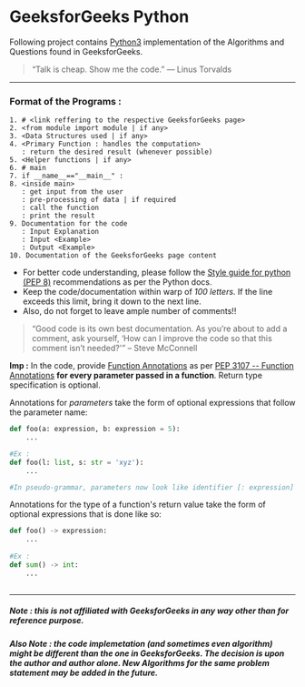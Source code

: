 # GeeksforGeeks Python
Following project contains [Python3](https://docs.python.org/3/) implementation of the Algorithms and Questions found in GeeksforGeeks.

> “Talk is cheap. Show me the code.” 
> ― Linus Torvalds

<hr />

### Format of the Programs :
```
1. # <link reffering to the respective GeeksforGeeks page>
2. <from module import module | if any>
3. <Data Structures used | if any>
4. <Primary Function : handles the computation> 
   : return the desired result (whenever possible)
5. <Helper functions | if any>
6. # main
7. if __name__=="__main__" :
8. <inside main> 
   : get input from the user 
   : pre-processing of data | if required 
   : call the function 
   : print the result
9. Documentation for the code 
   : Input Explanation 
   : Input <Example>
   : Output <Example>
10. Documentation of the GeeksforGeeks page content
```

+ For better code understanding, please follow the [Style guide for python (PEP 8)](https://www.python.org/dev/peps/pep-0008/) recommendations as per the Python docs. 
+ Keep the code/documentation within warp of *100 letters*. If the line exceeds this limit, bring it down to the next line.
+ Also, do not forget to leave ample number of comments!!

> “Good code is its own best documentation. As you’re about to add a comment, ask yourself, ‘How can I improve the code so that this comment isn’t needed?'”
> – Steve McConnell 


**Imp :** In the code, provide [Function Annotations](https://www.python.org/dev/peps/pep-3107/) as per [PEP 3107 -- Function Annotations](https://www.python.org/dev/peps/pep-3107/) **for every parameter passed in a function**. Return type specification is optional.

Annotations for *parameters* take the form of optional expressions that follow the parameter name:

```python
def foo(a: expression, b: expression = 5):
    ...

#Ex : 
def foo(l: list, s: str = 'xyz'):
    ...

#In pseudo-grammar, parameters now look like identifier [: expression] [= expression]
```

Annotations for the type of a function's return value take the form of optional expressions that is done like so:

```python
def foo() -> expression:
    ...
    
#Ex :
def sum() -> int:
    ...
    
```

<hr />

##### **Note** : this is not affiliated with GeeksforGeeks in any way other than for reference purpose.

##### **Also Note** : the code implemetation (and sometimes even algorithm) might be different than the one in GeeksforGeeks. The decision is upon the author and author alone. New Algorithms for the same problem statement may be added in the future.
